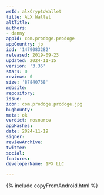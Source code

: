 ```yaml
---
wsId: alxCryptoWallet
title: ALX Wallet
altTitle: 
authors:
- danny
appId: com.prodoge.prodoge
appCountry: jp
idd: '1479083282'
released: 2019-09-23
updated: 2024-11-15
version: '3.35'
stars: 0
reviews: 0
size: '87840768'
website: 
repository: 
issue: 
icon: com.prodoge.prodoge.jpg
bugbounty: 
meta: ok
verdict: nosource
appHashes: 
date: 2024-11-19
signer: 
reviewArchive: 
twitter: 
social: 
features: 
developerName: 1FX LLC

---
```


{% include copyFromAndroid.html %}